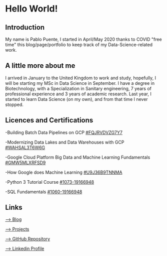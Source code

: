 # Hello World!
## Introduction

My name is Pablo Puente, I started in April/May 2020 thanks to COVID "free time" this blog/page/portfolio to keep track of my Data-Science-related work.

## A little more about me
I arrived in January to the United Kingdom to work and study, hopefully, I will be starting my MSc in Data Science in September. I have a degree in Biotechnology, with a Specialization in Sanitary engineering, 7 years of professional experience and 3 years of academic research. Last year, I started to learn Data Science (on my own), and from that time I never stopped. 

## Licences and Certifications
-Building Batch Data Pipelines on GCP [#FQJRVDVZG7Y7](https://www.coursera.org/account/accomplishments/certificate/FQJRVDVZG7Y7)

-Modernizing Data Lakes and Data Warehouses with GCP [#WAHSAL3T6W6G](https://www.coursera.org/account/accomplishments/certificate/WAHSAL3T6W6G)

-Google Cloud Platform Big Data and Machine Learning Fundamentals [#GMW5MLXRFSD9](https://www.coursera.org/account/accomplishments/certificate/GMW5MLXRFSD9)

-How Google does Machine Learning  [#U9J36B9TNNMA](https://www.coursera.org/account/accomplishments/certificate/U9J36B9TNNMA)

-Python 3 Tutorial Course  [#1073-19166948](https://www.sololearn.com/Certificate/1073-19166948/pdf/)

-SQL Fundamentals [#1060-19166948](https://www.sololearn.com/Certificate/1060-19166948/pdf/)


## Links

[--> Blog](https://paulb86uk.github.io/PP_ART.github.io/Blog/)

[--> Projects](https://paulb86uk.github.io/PP_ART.github.io/Projects/)

[--> GitHub Repository](https://github.com/PaulB86UK)

[--> Linkedin Profile](https://www.linkedin.com/in/ppuente86/)



